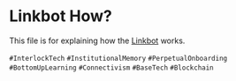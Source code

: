  # Linkbot How? # 
 
 This file is for explaining how the [Linkbot](/main/what/linkbot.md) works. 
 
 `#InterlockTech` `#InstitutionalMemory` `#PerpetualOnboarding` `#BottomUpLearning` `#Connectivism` `#BaseTech` `#Blockchain` 
